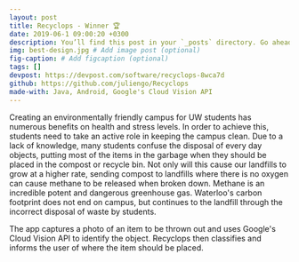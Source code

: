 ```yaml
---
layout: post
title: Recyclops - Winner 🏆
date: 2019-06-1 09:00:20 +0300
description: You’ll find this post in your `_posts` directory. Go ahead and edit it and re-build the site to see your changes. # Add post description (optional)
img: best-design.jpg # Add image post (optional)
fig-caption: # Add figcaption (optional)
tags: []
devpost: https://devpost.com/software/recyclops-8wca7d
github: https://github.com/juliengo/Recyclops
made-with: Java, Android, Google's Cloud Vision API
---
```

Creating an environmentally friendly campus for UW students has numerous benefits on health and stress levels. In order to achieve this, students need to take an active role in keeping the campus clean. Due to a lack of knowledge, many students confuse the disposal of every day objects, putting most of the items in the garbage when they should be placed in the compost or recycle bin. Not only will this cause our landfills to grow at a higher rate, sending compost to landfills where there is no oxygen can cause methane to be released when broken down. Methane is an incredible potent and dangerous greenhouse gas. Waterloo's carbon footprint does not end on campus, but continues to the landfill through the incorrect disposal of waste by students.

The app captures a photo of an item to be thrown out and uses Google's Cloud Vision API to identify the object. Recyclops then classifies and informs the user of where the item should be placed.
